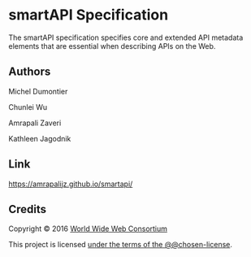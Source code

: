 # smartAPI Specification

The smartAPI specification specifies core and extended API metadata elements that are essential when describing APIs on the Web.

## Authors

Michel Dumontier

Chunlei Wu

Amrapali Zaveri

Kathleen Jagodnik

## Link

https://amrapalijz.github.io/smartapi/

## Credits

Copyright © 2016 [World Wide Web Consortium](http://www.w3.org/)

This project is licensed [under the terms of the @@chosen-license](LICENSE.md).
